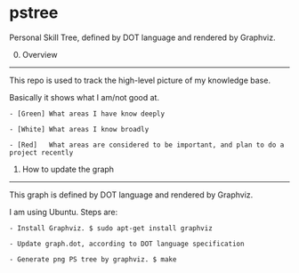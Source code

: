 # pstree
Personal Skill Tree, defined by DOT language and rendered by Graphviz.

0. Overview
----
This repo is used to track the high-level picture of my knowledge base. 

Basically it shows what I am/not good at.

    - [Green] What areas I have know deeply

    - [White] What areas I know broadly 
    
    - [Red]   What areas are considered to be important, and plan to do a project recently

1. How to update the graph
----
This graph is defined by DOT language and rendered by Graphviz. 

I am using Ubuntu. Steps are:
    
    - Install Graphviz. $ sudo apt-get install graphviz
    
    - Update graph.dot, according to DOT language specification
    
    - Generate png PS tree by graphviz. $ make
